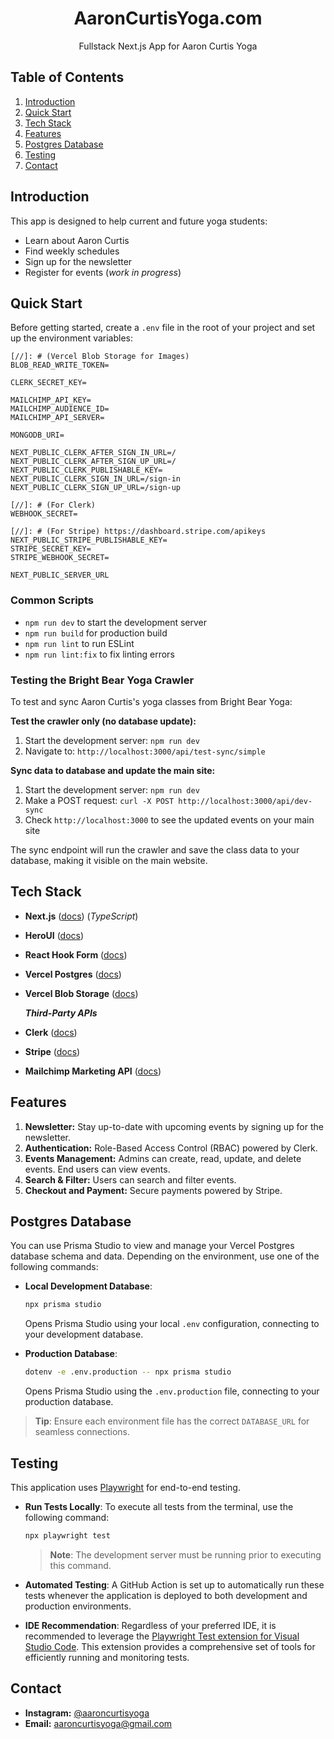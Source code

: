<h1 style="text-align: center;">AaronCurtisYoga.com</h1>
<p style="text-align: center;">Fullstack Next.js App for Aaron Curtis Yoga</p>

## <a name="table">Table of Contents</a>

1. [Introduction](#introduction)
2. [Quick Start](#quick-start)
3. [Tech Stack](#tech-stack)
4. [Features](#features)
5. [Postgres Database](#postgres)
6. [Testing](#testing)
7. [Contact](#contact)

## <a name="introduction">Introduction</a>

This app is designed to help current and future yoga students:

- Learn about Aaron Curtis
- Find weekly schedules
- Sign up for the newsletter
- Register for events (_work in progress_)

## <a name="quick-start">Quick Start</a>

Before getting started, create a `.env` file in the root of your project and set up the environment variables:

```env
[//]: # (Vercel Blob Storage for Images)
BLOB_READ_WRITE_TOKEN=

CLERK_SECRET_KEY=

MAILCHIMP_API_KEY=
MAILCHIMP_AUDIENCE_ID=
MAILCHIMP_API_SERVER=

MONGODB_URI=

NEXT_PUBLIC_CLERK_AFTER_SIGN_IN_URL=/
NEXT_PUBLIC_CLERK_AFTER_SIGN_UP_URL=/
NEXT_PUBLIC_CLERK_PUBLISHABLE_KEY=
NEXT_PUBLIC_CLERK_SIGN_IN_URL=/sign-in
NEXT_PUBLIC_CLERK_SIGN_UP_URL=/sign-up

[//]: # (For Clerk)
WEBHOOK_SECRET=

[//]: # (For Stripe) https://dashboard.stripe.com/apikeys
NEXT_PUBLIC_STRIPE_PUBLISHABLE_KEY=
STRIPE_SECRET_KEY=
STRIPE_WEBHOOK_SECRET=

NEXT_PUBLIC_SERVER_URL
```

### Common Scripts

- `npm run dev` to start the development server
- `npm run build` for production build
- `npm run lint` to run ESLint
- `npm run lint:fix` to fix linting errors

### Testing the Bright Bear Yoga Crawler

To test and sync Aaron Curtis's yoga classes from Bright Bear Yoga:

**Test the crawler only (no database update):**

1. Start the development server: `npm run dev`
2. Navigate to: `http://localhost:3000/api/test-sync/simple`

**Sync data to database and update the main site:**

1. Start the development server: `npm run dev`
2. Make a POST request: `curl -X POST http://localhost:3000/api/dev-sync`
3. Check `http://localhost:3000` to see the updated events on your main site

The sync endpoint will run the crawler and save the class data to your database, making it visible on the main website.

## <a name="tech-stack">Tech Stack</a>

- **Next.js** ([docs](https://nextjs.org/)) (_TypeScript_)
- **HeroUI** ([docs](https://www.heroui.com/))
- **React Hook Form** ([docs](https://react-hook-form.com/))
- **Vercel Postgres** ([docs](https://vercel.com/docs/databases/postgres))
- **Vercel Blob Storage** ([docs](https://vercel.com/docs/storage))

  **_Third-Party APIs_**

- **Clerk** ([docs](https://docs.clerk.dev/))
- **Stripe** ([docs](https://stripe.com/docs))
- **Mailchimp Marketing API** ([docs](https://mailchimp.com/developer/marketing/))

## <a name="features">Features</a>

1. **Newsletter:** Stay up-to-date with upcoming events by signing up for the newsletter.
2. **Authentication:** Role-Based Access Control (RBAC) powered by Clerk.
3. **Events Management:** Admins can create, read, update, and delete events. End users can view events.
4. **Search & Filter:** Users can search and filter events.
5. **Checkout and Payment:** Secure payments powered by Stripe.

## <a name="postgres">Postgres Database</a>

You can use Prisma Studio to view and manage your Vercel Postgres database schema and data. Depending on the environment, use one of the following commands:

- **Local Development Database**:

  ```bash
  npx prisma studio
  ```

  Opens Prisma Studio using your local `.env` configuration, connecting to your development database.

- **Production Database**:
  ```bash
  dotenv -e .env.production -- npx prisma studio
  ```
  Opens Prisma Studio using the `.env.production` file, connecting to your production database.

> **Tip**: Ensure each environment file has the correct `DATABASE_URL` for seamless connections.

## <a name="testing">Testing</a>

This application uses [Playwright](https://playwright.dev/) for end-to-end testing.

- **Run Tests Locally**:
  To execute all tests from the terminal, use the following command:

  ```bash
  npx playwright test
  ```

  > **Note**: The development server must be running prior to executing this command.

- **Automated Testing**:
  A GitHub Action is set up to automatically run these tests whenever the application is deployed to both development and production environments.

- **IDE Recommendation**:
  Regardless of your preferred IDE, it is recommended to leverage the [Playwright Test extension for Visual Studio Code](https://marketplace.visualstudio.com/items?itemName=ms-playwright.playwright). This extension provides a comprehensive set of tools for efficiently running and monitoring tests.

## <a name="contact">Contact</a>

- **Instagram:** [@aaroncurtisyoga](https://www.instagram.com/aaroncurtisyoga/)
- **Email:** aaroncurtisyoga@gmail.com
